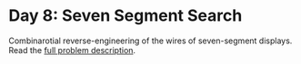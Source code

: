# Day 8: Seven Segment Search

Combinarotial reverse-engineering of the wires of seven-segment displays. Read the [full problem description](https://adventofcode.com/2021/day/8).

